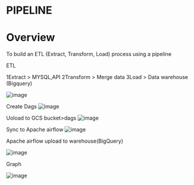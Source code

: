 # PIPELINE
# Overview

To build an ETL (Extract, Transform, Load) process using a pipeline

ETL

1Extract > MYSQL,API
2Transform > Merge data
3Load > Data warehouse (Bigquery)

![image](https://github.com/user-attachments/assets/95ad9182-aa06-4c88-95df-47e92391ce89)

Create Dags 
![image](https://github.com/user-attachments/assets/715a1849-172d-485d-85e4-5817cf73fc54)

Uoload to GCS
bucket>dags
![image](https://github.com/user-attachments/assets/55ca1366-00ca-4ba2-964e-e903fe0828fe)

Sync to Apache airflow
![image](https://github.com/user-attachments/assets/dd9fd65a-d462-4742-8630-f568f6ef8fa8)


Apache airflow upload to warehouse(BigQuery)

![image](https://github.com/user-attachments/assets/070079c8-aebf-4d21-b08c-7dd99661c630)

Graph

![image](https://github.com/user-attachments/assets/51f99918-4ee2-485e-87f0-8838dbd1101d)
